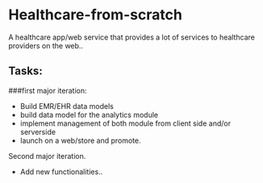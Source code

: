# Healthcare-from-scratch
A healthcare app/web service that provides a lot of services to healthcare providers on the web..

## Tasks:
###first major iteration:
- Build EMR/EHR data models
- build data model for the analytics module
- implement management of both module from client side and/or serverside
- launch on a web/store and promote.

Second major iteration.
- Add new functionalities..

